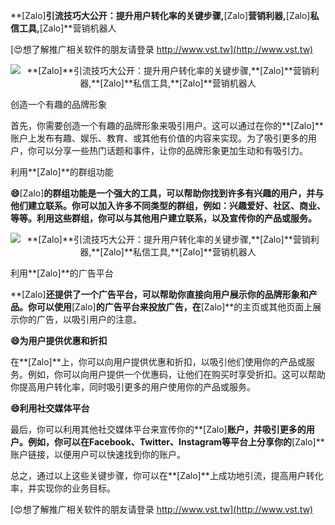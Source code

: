 **[Zalo]**引流技巧大公开：提升用户转化率的关键步骤,**[Zalo]**营销利器,**[Zalo]**私信工具,**[Zalo]**营销机器人

[😍想了解推广相关软件的朋友请登录 http://www.vst.tw](http://www.vst.tw)

 <center><img src="https://vst.tw/MP4/tuiguang/png/6.png" alt="**[Zalo]**引流技巧大公开：提升用户转化率的关键步骤,**[Zalo]**营销利器,**[Zalo]**私信工具,**[Zalo]**营销机器人"></center>

创造一个有趣的品牌形象

首先，你需要创造一个有趣的品牌形象来吸引用户。这可以通过在你的**[Zalo]**账户上发布有趣、娱乐、教育、或其他有价值的内容来实现。为了吸引更多的用户，你可以分享一些热门话题和事件，让你的品牌形象更加生动和有吸引力。

利用**[Zalo]**的群组功能

**😄**[Zalo]**的群组功能是一个强大的工具，可以帮助你找到许多有兴趣的用户，并与他们建立联系。你可以加入许多不同类型的群组，例如：兴趣爱好、社区、商业、等等。利用这些群组，你可以与其他用户建立联系，以及宣传你的产品或服务。**

 <center><img src="https://vst.tw/MP4/tuiguang/png/2.png" alt="**[Zalo]**引流技巧大公开：提升用户转化率的关键步骤,**[Zalo]**营销利器,**[Zalo]**私信工具,**[Zalo]**营销机器人"></center>

利用**[Zalo]**的广告平台

**[Zalo]**还提供了一个广告平台，可以帮助你直接向用户展示你的品牌形象和产品。你可以使用**[Zalo]**的广告平台来投放广告，在**[Zalo]**的主页或其他页面上展示你的广告，以吸引用户的注意。

**😄为用户提供优惠和折扣**

在**[Zalo]**上，你可以向用户提供优惠和折扣，以吸引他们使用你的产品或服务。例如，你可以向用户提供一个优惠码，让他们在购买时享受折扣。这可以帮助你提高用户转化率，同时吸引更多的用户使用你的产品或服务。

**😄利用社交媒体平台**

最后，你可以利用其他社交媒体平台来宣传你的**[Zalo]**账户，并吸引更多的用户。例如，你可以在Facebook、Twitter、Instagram等平台上分享你的**[Zalo]**账户链接，以便用户可以快速找到你的账户。

总之，通过以上这些关键步骤，你可以在**[Zalo]**上成功地引流，提高用户转化率，并实现你的业务目标。

[😍想了解推广相关软件的朋友请登录 http://www.vst.tw](http://www.vst.tw)



